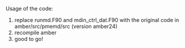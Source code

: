 Usage of the code:
1. replace runmd.F90 and mdin_ctrl_dat.F90 with the original code in amber/src/pmemd/src (version amber24)
2. recompile amber
3. good to go!

